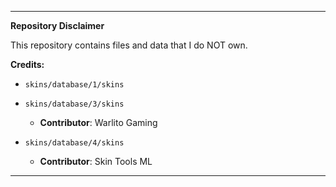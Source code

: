 
---

**Repository Disclaimer**

This repository contains files and data that I do NOT own.

**Credits:**

- `skins/database/1/skins`
- `skins/database/3/skins`
  - **Contributor**: Warlito Gaming

- `skins/database/4/skins`  
  - **Contributor**: Skin Tools ML

---
